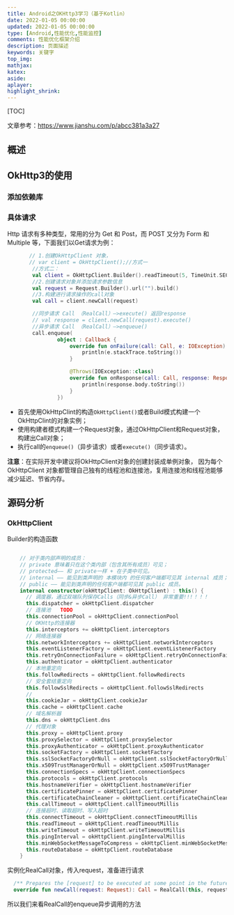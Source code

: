 ```yaml
---
title: Android之OKHttp3学习（基于Kotlin）
date: 2022-01-05 00:00:00
updated: 2022-01-05 00:00:00
type: [Android,性能优化,性能监控]
comments: 性能优化框架介绍
description: 页面描述
keywords: 关键字
top_img:
mathjax:
katex:
aside:
aplayer:
highlight_shrink:
---
```


[TOC]

文章参考：https://www.jianshu.com/p/abcc381a3a27

## 概述



## OkHttp3的使用

### 添加依赖库



### 具体请求

Http 请求有多种类型，常用的分为 Get 和 Post，而 POST 又分为 Form 和 Multiple 等，下面我们以Get请求为例：

```kotlin
       // 1.创建OkHttpClient 对象，
       // var client = OkHttpClient();//方式一
        //方式二：
        val client = OkHttpClient.Builder().readTimeout(5, TimeUnit.SECONDS).build()
        //2.创建请求对象并添加请求参数信息
        val request = Request.Builder().url("").build()
        //3.构建进行请求操作的call对象
        val call = client.newCall(request)

        //同步请求 Call （RealCall）—>execute() 返回response
        // val response = client.newCall(request).execute()
        //异步请求 Call （RealCall）—>enqueue()
        call.enqueue(
                object : Callback {
                    override fun onFailure(call: Call, e: IOException) {
                        println(e.stackTrace.toString())
                    }

                    @Throws(IOException::class)
                    override fun onResponse(call: Call, response: Response) {
                        println(response.body.toString())
                    }
                })

```

- 首先使用OkHttpClint的构造`OkHttpClient()`或者Build模式构建一个OkHttpClint的对象实例；
- 使用构建者模式构建一个Request对象，通过OkHttpClient和Request对象，构建出Call对象；
- 执行call的`enqueue()`（异步请求）或者`execute()`（同步请求）。

**注意**：在实际开发中建议将OkHttpClient对象的创建封装成单例对象， 因为每个 OkHttpClient 对象都管理自己独有的线程池和连接池，复用连接池和线程池能够减少延迟、节省内存。



## 源码分析

### OkHttpClient

Builder的构造函数

```kotlin

    // 对于类内部声明的成员：
    // private 意味着只在这个类内部（包含其所有成员）可见；
    // protected—— 和 private一样 + 在子类中可见。
    // internal —— 能见到类声明的 本模块内 的任何客户端都可见其 internal 成员；
    // public —— 能见到类声明的任何客户端都可见其 public 成员。
    internal constructor(okHttpClient: OkHttpClient) : this() {
      // 调度器，通过双端队列保存Calls（同步&异步Call） 非常重要!!!！！！
      this.dispatcher = okHttpClient.dispatcher
      // 连接池   TODO
      this.connectionPool = okHttpClient.connectionPool
      // OKHttp的连接器
      this.interceptors += okHttpClient.interceptors
      // 网络连接器
      this.networkInterceptors += okHttpClient.networkInterceptors
      this.eventListenerFactory = okHttpClient.eventListenerFactory
      this.retryOnConnectionFailure = okHttpClient.retryOnConnectionFailure
      this.authenticator = okHttpClient.authenticator
      // 本地重定向
      this.followRedirects = okHttpClient.followRedirects
      // 安全套结重定向
      this.followSslRedirects = okHttpClient.followSslRedirects
      //
      this.cookieJar = okHttpClient.cookieJar
      this.cache = okHttpClient.cache
      // 域名解析器
      this.dns = okHttpClient.dns
      // 代理对象
      this.proxy = okHttpClient.proxy
      this.proxySelector = okHttpClient.proxySelector
      this.proxyAuthenticator = okHttpClient.proxyAuthenticator
      this.socketFactory = okHttpClient.socketFactory
      this.sslSocketFactoryOrNull = okHttpClient.sslSocketFactoryOrNull
      this.x509TrustManagerOrNull = okHttpClient.x509TrustManager
      this.connectionSpecs = okHttpClient.connectionSpecs
      this.protocols = okHttpClient.protocols
      this.hostnameVerifier = okHttpClient.hostnameVerifier
      this.certificatePinner = okHttpClient.certificatePinner
      this.certificateChainCleaner = okHttpClient.certificateChainCleaner
      this.callTimeout = okHttpClient.callTimeoutMillis
      // 连接超时、读取超时、写入超时
      this.connectTimeout = okHttpClient.connectTimeoutMillis
      this.readTimeout = okHttpClient.readTimeoutMillis
      this.writeTimeout = okHttpClient.writeTimeoutMillis
      this.pingInterval = okHttpClient.pingIntervalMillis
      this.minWebSocketMessageToCompress = okHttpClient.minWebSocketMessageToCompress
      this.routeDatabase = okHttpClient.routeDatabase
    }
```

实例化RealCall对象，传入request，准备进行请求

```kotlin
  /** Prepares the [request] to be executed at some point in the future. */
  override fun newCall(request: Request): Call = RealCall(this, request, forWebSocket = false)
```

所以我们来看RealCall的enqueue异步调用的方法

